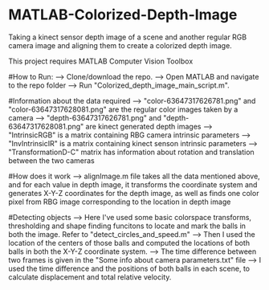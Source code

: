 # MATLAB-Colorized-Depth-Image
Taking a kinect sensor depth image of a scene and another regular RGB camera image and aligning them to create a colorized depth image. 

This project requires MATLAB Computer Vision Toolbox

#How to Run:
--> Clone/download the repo.
--> Open MATLAB and navigate to the repo folder
--> Run "Colorized_depth_image_main_script.m".

#Information about the data required
--> "color-63647317626781.png" and "color-63647317628081.png" are the regular color images taken by a camera
--> "depth-63647317626781.png" and "depth-63647317628081.png" are kinect generated depth images
--> "IntrinsicRGB" is a matrix containing RBG camera intrinsic parameters
--> "InvIntrinsicIR" is a matrix containing kinect senson intrinsic parameters
--> "TransformationD-C" matrix has information about rotation and translation between the two cameras


#How does it work
--> alignImage.m file takes all the data mentioned above, and for each value in depth image, it transforms the coordinate system and generates X-Y-Z coordinates for the depth image, as well as finds one color pixel from RBG image corresponding to the location in depth image

#Detecting objects
--> Here I've used some basic colorspace transforms, thresholding and shape finding funcitons to locate and mark the balls in both the image. Refer to "detect_circles_and_speed.m"
--> Then I used the location of the centers of those balls and computed the locations of both balls in both the X-Y-Z coordinate system.
--> The time difference between two frames is given in the "Some info about camera parameters.txt" file
--> I used the time difference and the positions of both balls in each scene, to calculate displacement and total relative velocity.